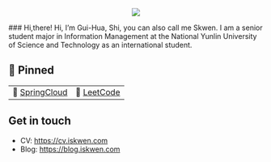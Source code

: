<!-- ### Hi, I'm [Skwen!](https://i.iskwen.com)👋👋 

<p align="left"> <img
src=https://github-readme-stats.vercel.app/api?username=S-kwen&show_icons=true&hide_rank=true
alt=rcurtin /> </p>

 🔭 I’m currently working on distributed systems.
 -->
 
 <p align="center">
<img src="https://user-images.githubusercontent.com/13490001/97367217-f8363e00-1865-11eb-8f20-aa565a75df2e.gif">
</p>
### Hi,there!
Hi, I’m Gui-Hua, Shi, you can also call me Skwen. I am a senior student major in Information Management at the National Yunlin University of Science and Technology as an international student.

## 📌 Pinned
| | |
| :--- | :--- |
| 💖 [SpringCloud](https://github.com/S-kwen/spring-cloud) | 🔪 [LeetCode](https://github.com/S-kwen/leetcode) |

## Get in touch
- CV: https://cv.iskwen.com
- Blog: https://blog.iskwen.com


